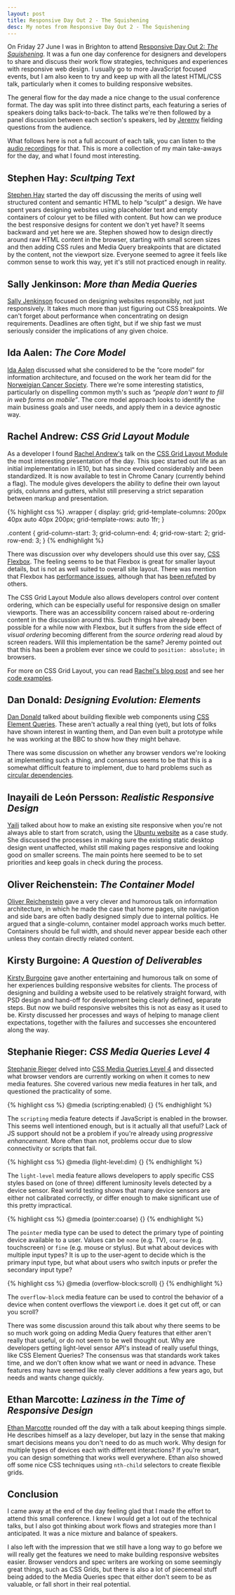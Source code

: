 ```yaml
---
layout: post
title: Responsive Day Out 2 - The Squishening
desc: My notes from Responsive Day Out 2 - The Squishening
---
```


On Friday 27 June I was in Brighton to attend [Responsive Day Out 2: *The Squishening*](http://responsiveconf.com/). It was a fun one day conference for designers and developers to share and discuss their work flow strategies, techniques and experiences with responsive web design. I usually go to more JavaScript focused events, but I am also keen to try and keep up with all the latest HTML/CSS talk, particularly when it comes to building responsive websites.

The general flow for the day made a nice change to the usual conference format. The day was split into three distinct parts, each featuring a series of speakers doing talks back-to-back. The talks we're then followed by a panel discussion between each section's speakers, led by [Jeremy](http://adactio.com/) fielding questions from the audience.

What follows here is not a full account of each talk, you can listen to the [audio recordings](http://huffduffer.com/adactio/tags/responsiveconf2) for that. This is more a collection of my main take-aways for the day, and what I found most interesting.

Stephen Hay: *Scultping Text*
----------------------------

[Stephen Hay](http://www.the-haystack.com/) started the day off discussing the merits of using well structured content and semantic HTML to help “sculpt” a design. We have spent years designing websites using placeholder text and empty containers of colour yet to be filled with content. But how can we produce the best responsive designs for content we don't yet have? It seems backward and yet here we are. Stephen showed how to design directly around raw HTML content in the browser, starting with small screen sizes and then adding CSS rules and Media Query breakpoints that are dictated by the content, not the viewport size. Everyone seemed to agree it feels like common sense to work this way, yet it's still not practiced enough in reality.

Sally Jenkinson: *More than Media Queries*
-----------------------------------------

[Sally Jenkinson](http://www.sallyjenkinson.co.uk/) focused on designing websites responsibly, not just responsively. It takes much more than just figuring out CSS breakpoints. We can't forget about performance when concentrating on design requirements. Deadlines are often tight, but if we ship fast we must seriously consider the implications of any given choice.

Ida Aalen: *The Core Model*
-------------------------

[Ida Aalen](http://iallenkelhet.no/) discussed what she considered to be the “core model” for information architecture, and focused on the work her team did for the [Norweigian Cancer Society](https://kreftforeningen.no/). There we're some interesting statistics, particularly on dispelling common myth's such as *“people don't want to fill in web forms on mobile”*. The core model approach looks to identify the main business goals and user needs, and apply them in a device agnostic way.

Rachel Andrew: *CSS Grid Layout Module*
---------------------------------------

As a developer I found [Rachel Andrew's](http://www.rachelandrew.co.uk/) talk on the [CSS Grid Layout Module](http://dev.w3.org/csswg/css-grid/) the most interesting presentation of the day. This spec started out life as an initial implementation in IE10, but has since evolved considerably and been standardized. It is now available to test in Chrome Canary (currently behind a flag). The module gives developers the ability to define their own layout grids, columns and gutters, whilst still preserving a strict separation between markup and presentation.

{% highlight css %}
.wrapper {
    display: grid;
    grid-template-columns: 200px 40px auto 40px 200px;
    grid-template-rows: auto 1fr;
}

.content {
    grid-column-start: 3;
    grid-column-end: 4;
    grid-row-start: 2;
    grid-row-end: 3;
}
{% endhighlight %}

There was discussion over why developers should use this over say, [CSS Flexbox](http://www.w3.org/TR/css3-flexbox/). The feeling seems to be that Flexbox is great for smaller layout details, but is not as well suited to overall site layout. There was mention that Flexbox has [performance issues](http://www.smashingmagazine.com/2013/05/23/building-the-new-financial-times-web-app-a-case-study/), although that has [been refuted](http://updates.html5rocks.com/2013/10/Flexbox-layout-isn-t-slow) by others.

The CSS Grid Layout Module also allows developers control over content ordering, which can be especially useful for responsive design on smaller viewports. There was an accessibility concern raised about re-ordering content in the discussion around this. Such things have already been possible for a while now with Flexbox, but it suffers from the side effect of *visual ordering* becoming different from the *source ordering* read aloud by screen readers. Will this implementation be the same? Jeremy pointed out that this has been a problem ever since we could to `position: absolute;` in browsers.

For more on CSS Grid Layout, you can read [Rachel's blog post](http://rachelandrew.co.uk/archives/2014/06/27/css-grid-layout-getting-to-grips-with-the-chrome-implementation/) and see her [code examples](http://rachelandrew.co.uk/presentations/css-grid).

Dan Donald: *Designing Evolution: Elements*
-------------------------------------------

[Dan Donald](http://hereinthehive.com/) talked about building flexible web components using [CSS Element Queries](http://ianstormtaylor.com/media-queries-are-a-hack/). These aren't actually a real thing (yet), but lots of folks have shown interest in wanting them, and Dan even built a prototype while he was working at the BBC to show how they might behave.

There was some discussion on whether any browser vendors we're looking at implementing such a thing, and consensus seems to be that this is a somewhat difficult feature to implement, due to hard problems such as [circular dependencies](http://www.xanthir.com/b4PR0).

Inayaili de León Persson: *Realistic Responsive Design*
----------------------------------------------------

[Yaili](http://yaili.com/) talked about how to make an existing site responsive when you're not always able to start from scratch, using the [Ubuntu website](http://www.ubuntu.com/) as a case study. She discussed the processes in making sure the existing static desktop design went unaffected, whilst still making pages responsive and looking good on smaller screens. The main points here seemed to be to set priorities and keep goals in check during the process.

Oliver Reichenstein: *The Container Model*
------------------------------------------

[Oliver Reichenstein](http://ia.net/) gave a very clever and humorous talk on information architecture, in which he made the case that home pages, site navigation and side bars are often badly designed simply due to internal politics. He argued that a single-column, container model approach works much better. Containers should be full width, and should never appear beside each other unless they contain directly related content.

Kirsty Burgoine: *A Question of Deliverables*
---------------------------------------------

[Kirsty Burgoine](http://www.kirstyburgoine.co.uk/) gave another entertaining and humorous talk on some of her experiences building responsive websites for clients. The process of designing and building a website used to be relatively straight forward, with PSD design and hand-off for development being clearly defined, separate steps. But now we build responsive websites this is not as easy as it used to be. Kirsty discussed her processes and ways of helping to manage client expectations, together with the failures and successes she encountered along the way.

Stephanie Rieger: *CSS Media Queries Level 4*
---------------------------------------------

[Stephanie Rieger](http://yiibu.com/) delved into [CSS Media Queries Level 4](http://dev.w3.org/csswg/mediaqueries4/) and dissected what browser vendors are currently working on when it comes to new media features. She covered various new media features in her talk, and questioned the practicality of some.

{% highlight css %}
@media (scripting:enabled) {}
{% endhighlight %}

The `scripting` media feature detects if JavaScript is enabled in the browser. This seems well intentioned enough, but is it actually all that useful? Lack of JS support should not be a problem if you're already using *progressive enhancement*. More often than not, problems occur due to slow connectivity or scripts that fail.

{% highlight css %}
@media (light-level:dim) {}
{% endhighlight %}

The `light-level` media feature allows developers to apply specific CSS styles based on (one of three) different luminosity levels detected by a device sensor. Real world testing shows that many device sensors are either not calibrated correctly, or differ enough to make significant use of this pretty impractical.

{% highlight css %}
@media (pointer:coarse) {}
{% endhighlight %}

The `pointer` media type can be used to detect the primary type of pointing device available to a user. Values can be `none` (e.g. TV), `coarse` (e.g. touchscreen) or `fine` (e.g. mouse or stylus). But what about devices with multiple input types? It is up to the user-agent to decide which is the primary input type, but what about users who switch inputs or prefer the secondary input type?

{% highlight css %}
@media (overflow-block:scroll) {}
{% endhighlight %}

The `overflow-block` media feature can be used to control the behavior of a device when content overflows the viewport i.e. does it get cut off, or can you scroll?

There was some discussion around this talk about why there seems to be so much work going on adding Media Query features that either aren't really that useful, or do not seem to be well thought out. Why are developers getting light-level sensor API's instead of really useful things, like CSS Element Queries? The consensus was that standards work takes time, and we don't often know what we want or need in advance. These features may have seemed like really clever additions a few years ago, but needs and wants change quickly.

Ethan Marcotte: *Laziness in the Time of Responsive Design*
-----------------------------------------------------------

[Ethan Marcotte](http://ethanmarcotte.com/) rounded off the day with a talk about keeping things simple. He describes himself as a lazy developer, but lazy in the sense that making smart decisions means you don't need to do as much work. Why design for multiple types of devices each with different interactions? If you're smart, you can design something that works well everywhere. Ethan also showed off some nice CSS techniques using `nth-child` selectors to create flexible grids.

Conclusion
----------

I came away at the end of the day feeling glad that I made the effort to attend this small conference. I knew I would get a lot out of the technical talks, but I also got thinking about work flows and strategies more than I anticipated. It was a nice mixture and balance of speakers.

I also left with the impression that we still have a long way to go before we will really get the features we need to make building responsive websites easier. Browser vendors and spec writers are working on some seemingly great things, such as CSS Grids, but there is also a lot of piecemeal stuff being added to the Media Queries spec that either don't seem to be as valuable, or fall short in their real potential.
